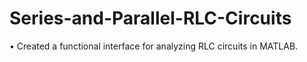 # Series-and-Parallel-RLC-Circuits
• Created a functional interface for analyzing RLC circuits in MATLAB.
